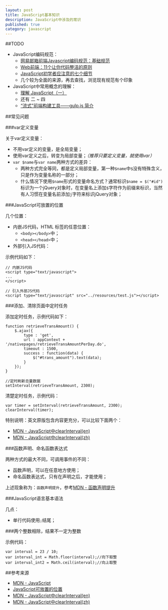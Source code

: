 ```yaml
---
layout: post
title: JavaScript基本知识
description: JavaScript中涉及的常识
published: true
category: javascript
---
```






##TODO

* JavaScript编码规范：
	* [网易邮箱前端Javascript编码规范：基础规范][网易邮箱前端Javascript编码规范：基础规范]
	* [Web前端：11个让你代码整洁的原则][Web前端：11个让你代码整洁的原则]
	* [JavaScript初学者应注意的七个细节][JavaScript初学者应注意的七个细节]
	* 几个较为全面的来源，再去查找，浏览现有规范有个印象
* JavaScript中常用概念的理解：
	* [理解 JavaScript（一）]
	* 还有 二 ~ 四
	* [“流式”前端构建工具——gulp.js 简介][“流式”前端构建工具——gulp.js 简介]





##常见问题


###var定义变量

关于var定义变量：

* 不用var定义的变量，是全局变量；
* 使用var定义之后，转变为局部变量；*（推荐只要定义变量，就使用var）*
* `var $name`与`var name`两种方式的差异：
	* 两种方式完全等同，都是定义局部变量，第一种`$name`中`$`没有特殊含义，只是作为变量名称的一部分；
	* 什么情况下使用`$name`形式的变量命名方式？通常标识`$name = $("#id")`标识为一个jQuery对象时，在变量名上添加`$`字符作为前缀来标识，当然有人习惯在变量名前添加`j`字符来标识jQuery对象；


###JavaScript可放置的位置

几个位置：

* 内嵌JS代码，HTML 标签的任意位置：
	* `<body></body>`中；
	* `<head></head>`中；
* 外部引入JS代码：

示例代码如下：

	// 内嵌JS代码
	<script type="text/javascript"> 
	...
	</script>

	// 引入外部JS代码
	<script type="text/javascript" src="../resources/test.js"></script>
	
###添加、清除页面中定时任务

添加定时任务，示例代码如下：

	function retrieveTransAmount() {
		$.ajax({
			type : 'get',
			url : appContext + '/nativepages/retrieveTransAmountPerDay.do',
			timeout : 1500,
			success : function(data) {
				$("#trans_amount").text(data);
			}
		});
	}

	//定时刷新总量数据
	setInterval(retrieveTransAmount, 2300);

清楚定时任务，示例代码：

	var timer = setInterval(retrieveTransAmount, 2300);
	clearInterval(timer);

特别说明：英文原版包含内容更充分，可以比较下面两个：

* [MDN - JavaScript中clearInterval(en)][MDN - JavaScript中clearInterval(en)]
* [MDN - JavaScript中clearInterval(zh)][MDN - JavaScript中clearInterval(zh)]


###函数声明、命名函数表达式

两种方式的最大不同，可调用事件的不同：

* 函数声明，可以在任意地方使用；
* 命名函数表达式，只有在声明之后，才能使用；

上述现象称为：`函数声明提升`，参考[MDN - 函数声明提升][MDN - 函数声明提升]


###JavaScript语言基本语法

几点：

* 单行代码使用`;`结尾；


###两个整数相除，结果不一定为整数

示例代码：

	var interval = 23 / 10;
	var interval_int = Math.floor(interval);//向下取整
	var interval_int2 = Math.ceil(interval);//向上取整
	



















##参考来源

* [MDN - JavaScript][MDN - JavaScript]
* [JavaScript可放置的位置][JavaScript可放置的位置]
* [MDN - JavaScript中clearInterval(en)][MDN - JavaScript中clearInterval(en)]
* [MDN - JavaScript中clearInterval(zh)][MDN - JavaScript中clearInterval(zh)]







[NingG]:    http://ningg.github.com  "NingG"
[JavaScript可放置的位置]:				http://www.cainiao8.com/web/js_note/js_note_02_weizhi.html
[MDN - JavaScript]:						https://developer.mozilla.org/zh-CN/docs/Web/JavaScript
[MDN - JavaScript中clearInterval(en)]:	https://developer.mozilla.org/en-US/docs/Web/API/WindowTimers/clearInterval
[MDN - JavaScript中clearInterval(zh)]:	https://developer.mozilla.org/zh-CN/docs/Web/API/Window/clearInterval
[MDN - 函数声明提升]:					https://developer.mozilla.org/zh-CN/docs/Web/JavaScript/Reference/Statements/function

[网易邮箱前端Javascript编码规范：基础规范]:	http://blog.jobbole.com/19197/
[Web前端：11个让你代码整洁的原则]:				http://blog.jobbole.com/23617/
[JavaScript初学者应注意的七个细节]:			http://blog.jobbole.com/8481/
[理解 JavaScript（一）]:						http://segmentfault.com/a/1190000000347914
[“流式”前端构建工具——gulp.js 简介]:			http://segmentfault.com/a/1190000000435599




